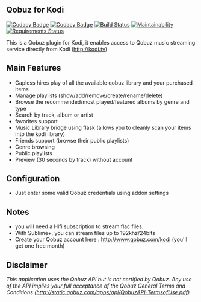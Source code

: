 Qobuz for Kodi
---------------------------

[![Codacy Badge](https://api.codacy.com/project/badge/Grade/d8a3887cb465415bb71cbec8c41ac375)](https://app.codacy.com/app/tidalf/plugin.audio.qobuz?utm_source=github.com&utm_medium=referral&utm_content=tidalf/plugin.audio.qobuz&utm_campaign=badger)
[![Codacy Badge](https://api.codacy.com/project/badge/Coverage/cd58a99fe4f54d24b9bfe7276938a21d)](https://www.codacy.com/app/tidalf/plugin.audio.qobuz?utm_source=github.com&utm_medium=referral&utm_content=tidalf/plugin.audio.qobuz&utm_campaign=Badge_Coverage)
[![Build Status](https://travis-ci.org/tidalf/plugin.audio.qobuz.svg?branch=master)](https://travis-ci.org/tidalf/plugin.audio.qobuz)
[![Maintainability](https://api.codeclimate.com/v1/badges/86d27b112ea8595a18a5/maintainability)](https://codeclimate.com/github/tidalf/plugin.audio.qobuz/maintainability)
[![Requirements Status](https://requires.io/github/tidalf/plugin.audio.qobuz/requirements.svg?branch=master)](https://requires.io/github/tidalf/plugin.audio.qobuz/requirements/?branch=master)

This is a Qobuz plugin for Kodi, it enables access to Qobuz music streaming service directly from Kodi (http://kodi.tv)

Main Features 
--------------

- Gapless hires play of all the available qobuz library and your purchased items
- Manage playlists (show/add/remove/create/rename/delete)
- Browse the recommended/most played/featured albums by genre and type 
- Search by track, album or artist
- favorites support
- Music Library bridge using flask (allows you to cleanly scan your items into the kodi library)
- Friends support (browse their public playlists)
- Genre browsing
- Public playlists
- Preview (30 seconds by track) without account 

Configuration
--------------
- Just enter some valid Qobuz credentials using addon settings

Notes
--------------
- you will need a Hifi subscription to stream flac files. 
- With Sublime+, you can stream files up to 192khz/24bits
- Create your Qobuz account here : http://www.qobuz.com/kodi (you'll get one free month) 

Disclaimer
-----------
*This application uses the Qobuz API but is not certified by Qobuz.
Any use of the API implies your full acceptance of the Qobuz General Terms and Conditions (http://static.qobuz.com/apps/api/QobuzAPI-TermsofUse.pdf)*
